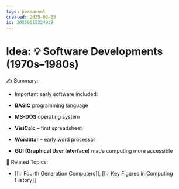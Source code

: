 ```yaml
---
tags: permanent
created: 2025-06-15
id: 20250615224939
---
```


# Idea: 💡 Software Developments (1970s–1980s)

✍ Summary:
- Important early software included:

- **BASIC** programming language
    
- **MS-DOS** operating system
    
- **VisiCalc** – first spreadsheet
    
- **WordStar** – early word processor
    
- **GUI (Graphical User Interface)** made computing more accessible
    

👀 Related Topics:
- [[💡 Fourth Generation Computers]], [[💡 Key Figures in Computing History]]
